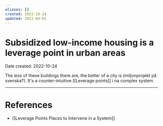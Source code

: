 ```yaml
---
aliases: []
created: 2022-10-24
updated: 2023-09-01
---
```


# Subsidized low-income housing is a leverage point in urban areas
Date created: 2022-10-24

The *less* of these buildings there are, the better of a city is (miljonprojekt på svenska?). It's a counter-intuitive [[Leverage points]] i na complex system.

---
# References
* [[Leverage Points Places to Intervene in a System]]